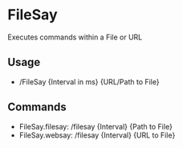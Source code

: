 # FileSay
Executes commands within a File or URL
## Usage
- /FileSay {Interval in ms} {URL/Path to File}
## Commands
- FileSay.filesay: /filesay {Interval} {Path to File}
- FileSay.websay: /filesay {Interval} {URL to File}